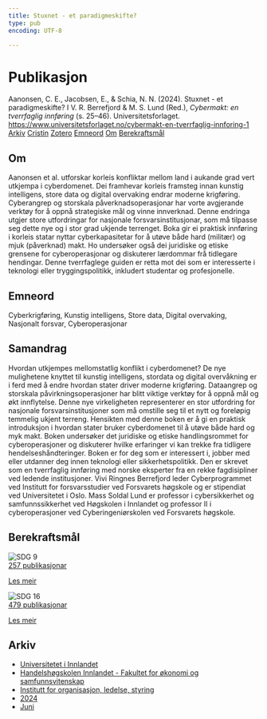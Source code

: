 ```yaml
---
title: Stuxnet - et paradigmeskifte?
type: pub
encoding: UTF-8

---
```

<h1>Publikasjon</h1>
<article id="csl-bib-container-Y3LK8EWJ" class="csl-bib-container">
  <div class="csl-bib-body"> <div class="csl-entry">Aanonsen, C. E., Jacobsen, E., &#38; Schia, N. N. (2024). Stuxnet - et paradigmeskifte? I V. R. Berrefjord &#38; M. S. Lund (Red.), <i>Cybermakt: en tverrfaglig innføring</i> (s. 25–46). Universitetsforlaget. <a href="https://www.universitetsforlaget.no/cybermakt-en-tverrfaglig-innforing-1">https://www.universitetsforlaget.no/cybermakt-en-tverrfaglig-innforing-1</a></div> </div>
  <div class="csl-bib-buttons">
    <a href="#taxonomy-article-Y3LK8EWJ" alt="archive" class="csl-bib-button">Arkiv</a>
    <a href="https://app.cristin.no/results/show.jsf?id=2279123" alt="Cristin" class="csl-bib-button">Cristin</a>
    <a href="http://zotero.org/groups/5881554/items/Y3LK8EWJ" alt="Zotero" class="csl-bib-button">Zotero</a>
    <a href="#keywords-article-Y3LK8EWJ" alt="keywords" class="csl-bib-button">Emneord</a>
    <a href="#about-article-Y3LK8EWJ" alt="about_pub" class="csl-bib-button">Om</a>
    <a href="#sdg-article-Y3LK8EWJ" alt="sdg" class="csl-bib-button">Berekraftsmål</a>
  </div>
  <div id="csl-bib-meta-container-Y3LK8EWJ"></div>
</article>
<div id="csl-bib-meta-Y3LK8EWJ" class="csl-bib-meta">
  <article id="about-article-Y3LK8EWJ" class="about_pub-article">
    <h1>Om</h1>
    Aanonsen et al. utforskar korleis konfliktar mellom land i aukande grad vert utkjempa i cyberdomenet. Dei framhevar korleis framsteg innan kunstig intelligens, store data og digital overvaking endrar moderne krigføring. Cyberangrep og storskala påverknadsoperasjonar har vorte avgjerande verktøy for å oppnå strategiske mål og vinne innverknad. Denne endringa utgjer store utfordringar for nasjonale forsvarsinstitusjonar, som må tilpasse seg dette nye og i stor grad ukjende terrenget. Boka gir ei praktisk innføring i korleis statar nyttar cyberkapasitetar for å utøve både hard (militær) og mjuk (påverknad) makt. Ho undersøker også dei juridiske og etiske grensene for cyberoperasjonar og diskuterer lærdommar frå tidlegare hendingar. Denne tverrfaglege guiden er retta mot dei som er interesserte i teknologi eller tryggingspolitikk, inkludert studentar og profesjonelle.
  </article>
  <article id="keywords-article-Y3LK8EWJ" class="keywords-article">
    <h1>Emneord</h1>
    Cyberkrigføring, Kunstig intelligens, Store data, Digital overvaking, Nasjonalt forsvar, Cyberoperasjonar
  </article>
  <article id="abstract-article-Y3LK8EWJ" class="abstract-article">
    <h1>Samandrag</h1>
    Hvordan utkjempes mellomstatlig konflikt i cyberdomenet? De nye mulighetene knyttet til kunstig intelligens, stordata og digital overvåkning er i ferd med å endre hvordan stater driver moderne krigføring. Dataangrep og storskala påvirkningsoperasjoner har blitt viktige verktøy for å oppnå mål og økt innflytelse. Denne nye virkeligheten representerer en stor utfordring for nasjonale forsvarsinstitusjoner som må omstille seg til et nytt og foreløpig temmelig ukjent terreng. Hensikten med denne boken er å gi en praktisk introduksjon i hvordan stater bruker cyberdomenet til å utøve både hard og myk makt. Boken undersøker det juridiske og etiske handlingsrommet for cyberoperasjoner og diskuterer hvilke erfaringer vi kan trekke fra tidligere hendelseshåndteringer. Boken er for deg som er interessert i, jobber med eller utdanner deg innen teknologi eller sikkerhetspolitikk. Den er skrevet som en tverrfaglig innføring med norske eksperter fra en rekke fagdisipliner ved ledende institusjoner. Vivi Ringnes Berrefjord leder Cyberprogrammet ved Institutt for forsvarsstudier ved Forsvarets høgskole og er stipendiat ved Universitetet i Oslo. Mass Soldal Lund er professor i cybersikkerhet og samfunnssikkerhet ved Høgskolen i Innlandet og professor II i cyberoperasjoner ved Cyberingeniørskolen ved Forsvarets høgskole.
  </article>
  <article id="sdg-article-Y3LK8EWJ" class="sdg-article">
    <h1>Berekraftsmål</h1>
    <div class="sdg-container"><div id="sdg9" class="sdg">
        <img src="{{< params subfolder >}}images/sdg/sdg09_nn.png" class="image" alt="SDG 9">
        <div class="sdg-overlay">
          <a href="/nn/archive/?key=?sdg=9#archive" class="sdg-publication-count"><span>257</span> publikasjonar</a>
          <p><a href="https://fn.no/om-fn/fns-baerekraftsmaal/industri-innovasjon-og-infrastruktur?lang=nno-NO" class="sdg-read-more">Les meir</a></p>
        </div>
      </div> <div id="sdg16" class="sdg">
        <img src="{{< params subfolder >}}images/sdg/sdg16_nn.png" class="image" alt="SDG 16">
        <div class="sdg-overlay">
          <a href="/nn/archive/?key=?sdg=16#archive" class="sdg-publication-count"><span>479</span> publikasjonar</a>
          <p><a href="https://fn.no/om-fn/fns-baerekraftsmaal/fred-rettferdighet-og-velfungerende-institusjoner?lang=nno-NO" class="sdg-read-more">Les meir</a></p>
        </div>
      </div></div>
  </article>
  <article id="taxonomy-article-Y3LK8EWJ" class="taxonomy-article">
    <h1>Arkiv</h1>
    <ul>
      <li>
        <a href="/nn/archive/?key=3DCRN523">Universitetet i Innlandet</a>
      </li>
      <li>
        <a href="/nn/archive/?key=DU8Q9LN9">Handelshøgskolen Innlandet - Fakultet for økonomi og samfunnsvitenskap</a>
      </li>
      <li>
        <a href="/nn/archive/?key=4LUWR3ZM">Institutt for organisasjon, ledelse, styring</a>
      </li>
      <li>
        <a href="/nn/archive/?key=TY5PNNUR">2024</a>
      </li>
      <li>
        <a href="/nn/archive/?key=VC24SS6H">Juni</a>
      </li>
    </ul>
  </article>
</div>
